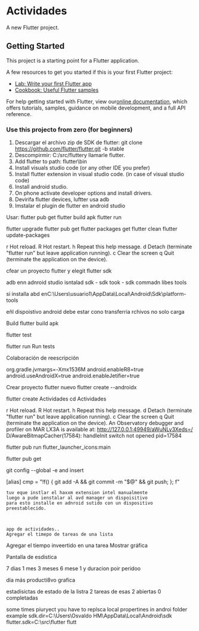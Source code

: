 # Actividades

A new Flutter project.

## Getting Started

This project is a starting point for a Flutter application.

A few resources to get you started if this is your first Flutter project:

- [Lab: Write your first Flutter app](https://flutter.dev/docs/get-started/codelab)
- [Cookbook: Useful Flutter samples](https://flutter.dev/docs/cookbook)

For help getting started with Flutter, view our[online documentation](https://flutter.dev/docs), which offers tutorials, samples, guidance on mobile development, and a full API reference.


### Use this projecto from zero (for beginners)

1. Descargar el archivo zip de SDK de flutter:  git clone https://github.com/flutter/flutter.git -b stable
2. Descompirmir: C:/src/fluttery llamarle flutter.  
3. Add flutter to path: flutter\bin
4. Install visuals studio code (or any other IDE you prefer)
5. Install flutter extensíon in visual studio code. (in case of visual studio code)
6. Install android studio.
7. On phone activate developer options and install drivers.
9. Devirifa flutter devices, luftter usa adb
10. Imstalar el plugin de flutter en android studio

Usar: flutter pub get
flutter build apk
flutter run

flutter upgrade 
flutter pub get
flutter packages get
flutter clean
flutter update-packages

r Hot reload. 
R Hot restart.
h Repeat this help message.
d Detach (terminate "flutter run" but leave application running).
c Clear the screen
q Quit (terminate the application on the device).



cfear un proyecto flutter y elegit flutter sdk

adb 
enn adnroid studio isntalad sdk - sdk took - sdk commadn libes tools

si installa abd enC:\Users\usuario1\AppData\Local\Android\Sdk\platform-tools

eñl dispoistivo android debe estar cono transferria rchivos no solo carga



Build
flutter build apk

flutter test


flutter run
Run tests



Colaboración de reescripción 





org.gradle.jvmargs=-Xmx1536M
android.enableR8=true
android.useAndroidX=true
android.enableJetifier=true



Crear proyecto flutter nuevo
flutter create --androidx


flutter create Actividades
 cd Actividades


 r Hot reload.
R Hot restart.
h Repeat this help message.
d Detach (terminate "flutter run" but leave application running).
c Clear the screen
q Quit (terminate the application on the device).
An Observatory debugger and profiler on MAR LX3A is available at: http://127.0.0.1:49949/aWuNLy3Xeds=/
D/AwareBitmapCacher(17584): handleInit switch not opened pid=17584



 flutter pub run flutter_launcher_icons:main

flutter pub get

git config --global -e
and insert

 [alias]
    cmp = "!f() { git add -A && git commit -m \"$@\" && git push; }; f"




    tuv eque instlar el haxxm extension intel manualmente
    luego a pude ienstalar al avd manager un dispoisitivo
    para esto installe en adnroid sutido con un dispositivo preestablecido.



    app de actividades..
    Agregar el timepo de tareas de una lista
Agregar el tiempo inveertido en una tarea
Mostrar gráfica

Pantalla de esdistica

7 dias 1 mes 3 meses 6 mese 1 y
 duracion poir peridoo

 dia más producti8vo grafica


 estadisictas de estado de la listra
 2 tareas de esas 2 abiertas 0 completadas




some times piuryect you have to replsca local propertines in androi folder 
example sdk.dir=C:\\Users\\Osvaldo HM\\AppData\\Local\\Android\\sdk
flutter.sdk=C:\\src\\flutter
flutt
